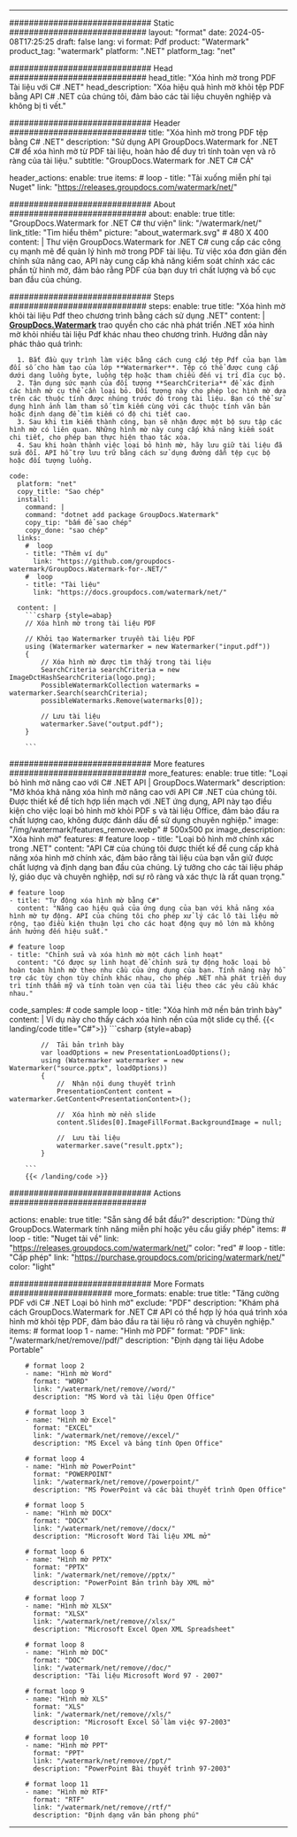 
---
############################# Static ############################
layout: "format"
date:  2024-05-08T17:25:25
draft: false
lang: vi
format: Pdf
product: "Watermark"
product_tag: "watermark"
platform: ".NET"
platform_tag: "net"

############################# Head ############################
head_title: "Xóa hình mờ trong PDF Tài liệu với C# .NET"
head_description: "Xóa hiệu quả hình mờ khỏi tệp PDF bằng API C# .NET của chúng tôi, đảm bảo các tài liệu chuyên nghiệp và không bị tì vết."

############################# Header ############################
title: "Xóa hình mờ trong PDF tệp bằng C# .NET" 
description: "Sử dụng API GroupDocs.Watermark for .NET C# để xóa hình mờ từ PDF tài liệu, hoàn hảo để duy trì tính toàn vẹn và rõ ràng của tài liệu."
subtitle: "GroupDocs.Watermark for .NET C# CÁ" 

header_actions:
  enable: true
  items:
    #  loop
    - title: "Tải xuống miễn phí tại Nuget"
      link: "https://releases.groupdocs.com/watermark/net/"
      
############################# About ############################
about:
    enable: true
    title: "GroupDocs.Watermark for .NET C# thư viện"
    link: "/watermark/net/"
    link_title: "Tìm hiểu thêm"
    picture: "about_watermark.svg" # 480 X 400
    content: |
       Thư viện GroupDocs.Watermark for .NET C# cung cấp các công cụ mạnh mẽ để quản lý hình mờ trong PDF tài liệu. Từ việc xóa đơn giản đến chỉnh sửa nâng cao, API này cung cấp khả năng kiểm soát chính xác các phần tử hình mờ, đảm bảo rằng PDF của bạn duy trì chất lượng và bố cục ban đầu của chúng.

############################# Steps ############################
steps:
    enable: true
    title: "Xóa hình mờ khỏi tài liệu Pdf theo chương trình bằng cách sử dụng .NET"
    content: |
      **[GroupDocs.Watermark](https://products.groupdocs.com/watermark/net/)** trao quyền cho các nhà phát triển .NET xóa hình mờ khỏi nhiều tài liệu Pdf khác nhau theo chương trình. Hướng dẫn này phác thảo quá trình:
      
      1. Bắt đầu quy trình làm việc bằng cách cung cấp tệp Pdf của bạn làm đối số cho hàm tạo của lớp **Watermarker**. Tệp có thể được cung cấp dưới dạng luồng byte, luồng tệp hoặc tham chiếu đến vị trí đĩa cục bộ.
      2. Tận dụng sức mạnh của đối tượng **SearchCriteria** để xác định các hình mờ cụ thể cần loại bỏ. Đối tượng này cho phép lọc hình mờ dựa trên các thuộc tính được nhúng trước đó trong tài liệu. Bạn có thể sử dụng hình ảnh làm tham số tìm kiếm cùng với các thuộc tính văn bản hoặc định dạng để tìm kiếm có độ chi tiết cao.
      3. Sau khi tìm kiếm thành công, bạn sẽ nhận được một bộ sưu tập các hình mờ có liên quan. Những hình mờ này cung cấp khả năng kiểm soát chi tiết, cho phép bạn thực hiện thao tác xóa.
      4. Sau khi hoàn thành việc loại bỏ hình mờ, hãy lưu giữ tài liệu đã sửa đổi. API hỗ trợ lưu trữ bằng cách sử dụng đường dẫn tệp cục bộ hoặc đối tượng luồng.
   
    code:
      platform: "net"
      copy_title: "Sao chép"
      install:
        command: |
        command: "dotnet add package GroupDocs.Watermark"
        copy_tip: "bấm để sao chép"
        copy_done: "sao chép"
      links:
        #  loop
        - title: "Thêm ví dụ"
          link: "https://github.com/groupdocs-watermark/GroupDocs.Watermark-for-.NET/"
        #  loop
        - title: "Tài liệu"
          link: "https://docs.groupdocs.com/watermark/net/"
          
      content: |
        ```csharp {style=abap}
        // Xóa hình mờ trong tài liệu PDF

        // Khởi tạo Watermarker truyền tài liệu PDF
        using (Watermarker watermarker = new Watermarker("input.pdf"))
        {
            // Xóa hình mờ được tìm thấy trong tài liệu
            SearchCriteria searchCriteria = new ImageDctHashSearchCriteria(logo.png);
            PossibleWatermarkCollection watermarks = watermarker.Search(searchCriteria);
            possibleWatermarks.Remove(watermarks[0]);

            // Lưu tài liệu
            watermarker.Save("output.pdf");
        }
        
        ```  

############################# More features ############################
more_features:
  enable: true
  title: "Loại bỏ hình mờ nâng cao với C# .NET API | GroupDocs.Watermark"
  description: "Mở khóa khả năng xóa hình mờ nâng cao với API C# .NET của chúng tôi. Được thiết kế để tích hợp liền mạch với .NET ứng dụng, API này tạo điều kiện cho việc loại bỏ hình mờ khỏi PDF s và tài liệu Office, đảm bảo đầu ra chất lượng cao, không được đánh dấu để sử dụng chuyên nghiệp."
  image: "/img/watermark/features_remove.webp" # 500x500 px
  image_description: "Xóa hình mờ"
  features:
    # feature loop
    - title: "Loại bỏ hình mờ chính xác trong .NET"
      content: "API C# của chúng tôi được thiết kế để cung cấp khả năng xóa hình mờ chính xác, đảm bảo rằng tài liệu của bạn vẫn giữ được chất lượng và định dạng ban đầu của chúng. Lý tưởng cho các tài liệu pháp lý, giáo dục và chuyên nghiệp, nơi sự rõ ràng và xác thực là rất quan trọng."

    # feature loop
    - title: "Tự động xóa hình mờ bằng C#"
      content: "Nâng cao hiệu quả của ứng dụng của bạn với khả năng xóa hình mờ tự động. API của chúng tôi cho phép xử lý các lô tài liệu mở rộng, tạo điều kiện thuận lợi cho các hoạt động quy mô lớn mà không ảnh hưởng đến hiệu suất."

    # feature loop
    - title: "Chỉnh sửa và xóa hình mờ một cách linh hoạt"
      content: "Có được sự linh hoạt để chỉnh sửa tự động hoặc loại bỏ hoàn toàn hình mờ theo nhu cầu của ứng dụng của bạn. Tính năng này hỗ trợ các tùy chọn tùy chỉnh khác nhau, cho phép .NET nhà phát triển duy trì tính thẩm mỹ và tính toàn vẹn của tài liệu theo các yêu cầu khác nhau."
      
  code_samples:
    # code sample loop
    - title: "Xóa hình mờ nền bản trình bày"
      content: |
        Ví dụ này cho thấy cách xóa hình nền của một slide cụ thể.
        {{< landing/code title="C#">}}
        ```csharp {style=abap}
        
            //  Tải bản trình bày
            var loadOptions = new PresentationLoadOptions();
            using (Watermarker watermarker = new Watermarker("source.pptx", loadOptions))
            {
                //  Nhận nội dung thuyết trình
                PresentationContent content = watermarker.GetContent<PresentationContent>();

                //  Xóa hình mờ nền slide
                content.Slides[0].ImageFillFormat.BackgroundImage = null;

                //  Lưu tài liệu
                watermarker.save("result.pptx");
            }

        ```
        {{< /landing/code >}}


############################# Actions ############################

actions:
  enable: true
  title: "Sẵn sàng để bắt đầu?"
  description: "Dùng thử GroupDocs.Watermark tính năng miễn phí hoặc yêu cầu giấy phép"
  items:
    #  loop
    - title: "Nuget tải về"
      link: "https://releases.groupdocs.com/watermark/net/"
      color: "red"
        #  loop
    - title: "Cấp phép"
      link: "https://purchase.groupdocs.com/pricing/watermark/net/"
      color: "light"


############################# More Formats #####################
more_formats:
    enable: true
    title: "Tăng cường PDF với C# .NET Loại bỏ hình mờ"
    exclude: "PDF"
    description: "Khám phá cách GroupDocs.Watermark for .NET C# API có thể hợp lý hóa quá trình xóa hình mờ khỏi tệp PDF, đảm bảo đầu ra tài liệu rõ ràng và chuyên nghiệp."
    items: 
        # format loop 1
        - name: "Hình mờ PDF"
          format: "PDF"
          link: "/watermark/net/remove//pdf/"
          description: "Định dạng tài liệu Adobe Portable"

        # format loop 2
        - name: "Hình mờ Word"
          format: "WORD"
          link: "/watermark/net/remove//word/"
          description: "MS Word và tài liệu Open Office"
          
        # format loop 3
        - name: "Hình mờ Excel"
          format: "EXCEL"
          link: "/watermark/net/remove//excel/"
          description: "MS Excel và bảng tính Open Office"

        # format loop 4
        - name: "Hình mờ PowerPoint"
          format: "POWERPOINT"
          link: "/watermark/net/remove//powerpoint/"
          description: "MS PowerPoint và các bài thuyết trình Open Office"

        # format loop 5
        - name: "Hình mờ DOCX"
          format: "DOCX"
          link: "/watermark/net/remove//docx/"
          description: "Microsoft Word Tài liệu XML mở"
          
        # format loop 6
        - name: "Hình mờ PPTX"
          format: "PPTX"
          link: "/watermark/net/remove//pptx/"
          description: "PowerPoint Bản trình bày XML mở"
          
        # format loop 7
        - name: "Hình mờ XLSX"
          format: "XLSX"
          link: "/watermark/net/remove//xlsx/"
          description: "Microsoft Excel Open XML Spreadsheet"

        # format loop 8
        - name: "Hình mờ DOC"
          format: "DOC"
          link: "/watermark/net/remove//doc/"
          description: "Tài liệu Microsoft Word 97 - 2007"

        # format loop 9
        - name: "Hình mờ XLS"
          format: "XLS"
          link: "/watermark/net/remove//xls/"
          description: "Microsoft Excel Sổ làm việc 97-2003"

        # format loop 10
        - name: "Hình mờ PPT"
          format: "PPT"
          link: "/watermark/net/remove//ppt/"
          description: "PowerPoint Bài thuyết trình 97-2003"

        # format loop 11
        - name: "Hình mờ RTF"
          format: "RTF"
          link: "/watermark/net/remove//rtf/"
          description: "Định dạng văn bản phong phú"

---